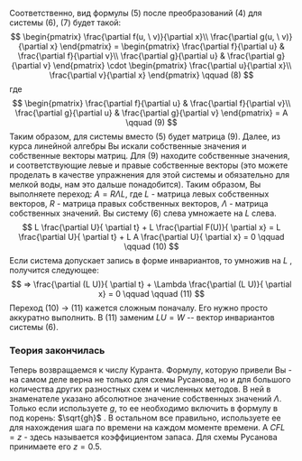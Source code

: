 Соответственно, вид формулы (5) после преобразований (4) для системы (6), (7) будет такой:
$$
\begin{pmatrix}   
	\frac{\partial f(u, \ v)}{\partial x}\\   
	\frac{\partial g(u, \ v)}{\partial x}   
\end{pmatrix} = 
\begin{pmatrix}
	\frac{\partial f}{\partial u} & \frac{\partial f}{\partial v}\\   
	\frac{\partial g}{\partial u} & \frac{\partial g}{\partial v}
\end{pmatrix} \cdot 
\begin{pmatrix}   
	\frac{\partial u}{\partial x}\\   
	\frac{\partial v}{\partial x}   
\end{pmatrix} \qquad (8)
$$
где 
$$
\begin{pmatrix}
	\frac{\partial f}{\partial u} & \frac{\partial f}{\partial v}\\   
	\frac{\partial g}{\partial u} & \frac{\partial g}{\partial v}
\end{pmatrix} = A \qquad (9)
$$
Таким образом, для системы вместо (5) будет матрица (9). Далее, из курса линейной алгебры Вы искали собственные значения и собственные векторы матриц. 
Для (9) находите собственные значения, и соответствующие левые и правые собственные векторы (это можете проделать в качестве упражнения для этой системы и обязательно для мелкой воды, нам это дальше понадобится).
Таким образом, Вы выполняете переход: 
$A = R \Lambda L$,  где $L$ - матрица левых собственных векторов, $R$ - матрица правых собственных векторов,  $\Lambda$ - матрица собственных значений. Вы систему (6) слева умножаете на $L$  слева. 
$$
L \frac{\partial U}{ \partial t} + L \frac{\partial F(U)}{ \partial x} = L \frac{\partial U}{ \partial t} + L A \frac{\partial U}{ \partial x} = 0 \qquad \qquad (10) $$
Если система допускает запись в форме инвариантов, то умножив на $L$ , получится следующее:
$$
=>  \frac{\partial (L U)}{ \partial t} + \Lambda \frac{\partial (L U)}{ \partial x} = 0 \qquad \qquad (11)
$$
Переход (10) -> (11) кажется сложным поначалу. Его нужно просто аккуратно выполнить. В (11)  заменим  $LU = W$ -- вектор инвариантов системы (6). 

### Теория закончилась
Теперь возвращаемся к числу Куранта. Формулу, которую привели Вы - на самом деле верна не только для схемы Русанова, но и для большого количества других разностных схем и численных методов. В ней в знаменателе указано абсолютное значение собственных значений $\Lambda$. Только если используете $g$, то ее необходимо включить в формулу в под корень: $\sqrt{gh}$ . В остальном все правильно, используете ее для нахождения шага по времени на каждом моменте времени. А $CFL = z$ - здесь называется коэффициентом запаса. Для схемы Русанова принимаете его $z=0.5$. 